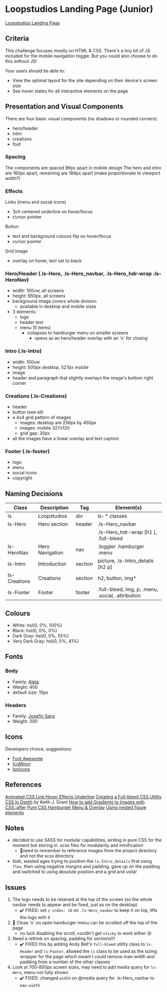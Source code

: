 # Loopstudios Landing Page (Junior)

[Loopstudios Landing Page](https://www.frontendmentor.io/challenges/loopstudios-landing-page-N88J5Onjw)

## Criteria

This challenge focuses mostly on HTML & CSS. There's a tiny bit of JS included
for the mobile navigation toggle. But you could also choose to do this without
JS!

Your users should be able to:

- View the optimal layout for the site depending on their device's screen size
- See hover states for all interactive elements on the page

## Presentation and Visual Components

There are four basic visual components (no shadows or rounded corners):

- hero/header
- intro
- creations
- foot

### Spacing

The components are spaced 96px apart in mobile design The hero and intro are
160px apart, remaining are 184px apart (make proportionate to viewport width?)

### Effects

Links (menu and social icons)

- 3ch centered underline on hover/focus
- cursor pointer

Button

- text and background colours flip on hover/focus
- cursor pointer

Grid Image

- overlay on hover, text set to black

### Hero/Header (.ls-Hero, .ls-Hero_navbar, .ls-Hero_hdr-wrap .ls-HeroNav)

- width: 100vw, all screens
- height: 650px, all screens
- background image covers whole division
  - available in desktop and mobile sizes
- 3 elements:
  - logo
  - header text
  - menu (5 items)
    - collapses to hamburger menu on smaller screens
      - opens as an hero/header overlay with an 'x' for closing

### Intro (.ls-Intro)

- width: 100vw
- height: 500px desktop, 527px mobile
- image
- header and paragraph that slightly overlays the image's bottom right corner

### Creations (.ls-Creations)

- header
- button (see all)
- a 4x4 grid pattern of images
  - images: desktop are 256px by 450px
  - images: mobile 327x120
  - grid gap: 30px
- all the images have a linear overlay and text caption

### Footer (.ls-footer)

- logo
- menu
- social icons
- copyright

## Naming Decisions

| Class        | Description     | Tag     | Element(s)                                        |
| ------------ | --------------- | ------- | ------------------------------------------------- |
| ls           | Loopstudios     | div     | ls-\* classes                                     |
| ls-Hero      | Hero section    | header  | .ls-Hero_navbar                                   |
|              |                 |         | .ls-Hero_hdr-wrap [h1 ], .full-bleed              |
| ls-HeroNav   | Hero Navigation | nav     | .toggler .hamburger .menu                         |
| ls-Intro     | Introduction    | section | picture, .ls-Intro_details [h2 p]                 |
| ls-Creations | Creations       | section | h2, button, img\*                                 |
| ls-Footer    | Footer          | footer  | .full-bleed, img, p, .menu, .social, .attribution |

## Colours

- White: hsl(0, 0%, 100%)
- Black: hsl(0, 0%, 0%)
- Dark Gray: hsl(0, 0%, 55%)
- Very Dark Gray: hsl(0, 0%, 41%)

## Fonts

### Body

- Family: [Alata](https://fonts.google.com/specimen/Alata)
- Weight: 400
- default size: 15px

### Headers

- Family: [Josefin Sans](https://fonts.google.com/specimen/Josefin+Sans)
- Weight: 300

## Icons

Developers choice, suggestions:

- [Font Awesome](https://fontawesome.com)
- [IcoMoon](https://icomoon.io)
- [Ionicons](https://ionicons.com)

## References

[Animated CSS Link Hover Effects Underline](https://codeconvey.com/css-link-hover-effects-underline/)
[Creating a Full-bleed CSS Utility](https://piccalil.li/tutorial/creating-a-full-bleed-css-utility)
[CSS In Depth](https://www.manning.com/books/css-in-depth) by Keith J. Grant
[How to add Gradients to Images with CSS::after](https://peter.coffee/how-to-use-css-pseudo-elements-to-add-a-gradient-to-images)
[Pure CSS Hamburger Menu & Overlay](https://www.youtube.com/watch?v=DZg6UfS5zYg)
[Using nested figure elements](https://developer.paciellogroup.com/blog/2011/11/html5-accessibility-chops-using-nested-figure-elements/)

## Notes

- decided to use SASS for modular capabilities, writing in pure CSS for the
  moment but storing in .scss files for modularity and minification
  - 🔸need to remember to reference images from the project directory and not
    the scss directory
- blah, wasted ages trying to position the `ls-Intro_details` first using
  `flex`, then using negative margins and padding, gave up on the padding and
  switched to using absolute position and a grid and voila!

## Issues

1. The logo needs to be retained at the top of the screen (so the whole navbar
   needs to appear and be fixed, just as on the desktop)
   - ✔️ FIXED: set `z-index: 10` on `.ls-Hero_navbar` to keep it on top, lifts
     the logo with it
1. 🔴 Close 'x' on open hamburger menu can be scrolled off the top of the page
   - no luck disabling the scroll, couldn't get `sticky` to work either 😒
1. Need a rethink on spacing, padding for sections!!!
   - ✔️ FIXED this by adding Andy Bell's `full-bleed` utility class to
     `ls-Header` and `ls-Footer`, allowed the `ls` class to be used as the
     sizing wrapper for the page which meant I could remove max-width and
     padding from a number of the other classes
1. Look at 700-800px screen sizes, may need to add media query for `ls-Hero`,
   menu not fully shown
   - ✔️ FIXED: changed `width` on @media query for .ls-Hero_navbar to
     `max-width`
